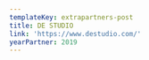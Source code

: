 ```yaml
---
templateKey: extrapartners-post
title: DE STUDIO
link: 'https://www.destudio.com/'
yearPartner: 2019
---
```

